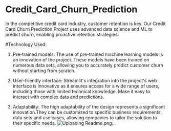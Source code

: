 # Credit_Card_Churn_Prediction
In the competitive credit card industry, customer retention is key. Our Credit Card Churn Prediction Project uses advanced data science and ML to predict churn, enabling proactive retention strategies.

#Technology Used:
1. Pre-trained models: The use of pre-trained machine learning models is an innovation of the project. These models have been trained on numerous data sets, allowing you to accurately predict customer churn without starting from scratch.

2. User-friendly interface: Streamlit's integration into the project's web interface is innovative as it ensures access for a wide range of users, including those with limited technical knowledge. Make it easy to interact with complex data and predictions.

3. Adaptability: The high adaptability of the design represents a significant innovation.They can be customized to specific business requirements, data sets and use cases, allowing companies to tailor the solution to their specific needs.
![Uploading Readme.png…]()



